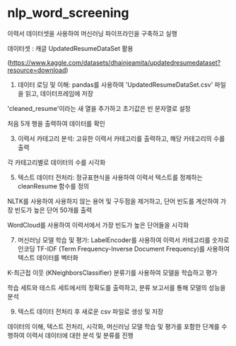 # nlp_word_screening

이력서 데이터셋을 사용하여 머신러닝 파이프라인을 구축하고 실행

데이터셋 : 캐글 UpdatedResumeDataSet 활용

(https://www.kaggle.com/datasets/dhainjeamita/updatedresumedataset?resource=download)

1. 데이터 로딩 및 이해:
  pandas를 사용하여 'UpdatedResumeDataSet.csv' 파일을 읽고, 데이터프레임에 저장

  'cleaned_resume'이라는 새 열을 추가하고 초기값은 빈 문자열로 설정
  
  처음 5개 행을 출력하여 데이터를 확인
  
3. 이력서 카테고리 분석:
  고유한 이력서 카테고리를 출력하고, 해당 카테고리의 수를 출력

  각 카테고리별로 데이터의 수를 시각화

5. 텍스트 데이터 전처리:
  정규표현식을 사용하여 이력서 텍스트를 정제하는 cleanResume 함수를 정의

  NLTK를 사용하여 사용하지 않는 용어 및 구두점을 제거하고, 단어 빈도를 계산하여 가장 빈도가 높은 단어 50개를 출력
  
  WordCloud를 사용하여 이력서에서 가장 빈도가 높은 단어들을 시각화

7. 머신러닝 모델 학습 및 평가:
  LabelEncoder를 사용하여 이력서 카테고리를 숫자로 인코딩
  TF-IDF (Term Frequency-Inverse Document Frequency)를 사용하여 텍스트 데이터를 벡터화

  K-최근접 이웃 (KNeighborsClassifier) 분류기를 사용하여 모델을 학습하고 평가
  
  학습 세트와 테스트 세트에서의 정확도를 출력하고, 분류 보고서를 통해 모델의 성능을 분석

9. 텍스트 데이터 전처리 후 새로운 csv 파일로 생성 및 저장

   
데이터의 이해, 텍스트 전처리, 시각화, 머신러닝 모델 학습 및 평가를 포함한 단계를 수행하여 이력서 데이터에 대한 분석 및 분류를 진행
